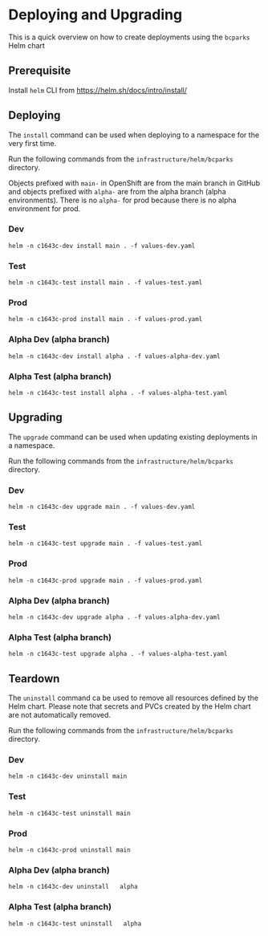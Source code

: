 # Deploying and Upgrading

This is a quick overview on how to create deployments using the `bcparks` Helm chart

## Prerequisite

Install `helm` CLI from https://helm.sh/docs/intro/install/

## Deploying

The `install` command can be used when deploying to a namespace for the very first time.

Run the following commands from the `infrastructure/helm/bcparks` directory.

Objects prefixed with `main-` in OpenShift are from the main branch in GitHub and objects prefixed with `alpha-` are from the alpha branch (alpha environments). There is no `alpha-` for prod because there is no alpha environment for prod.

### Dev

`helm -n c1643c-dev install main . -f values-dev.yaml`

### Test

`helm -n c1643c-test install main . -f values-test.yaml`

### Prod

`helm -n c1643c-prod install main . -f values-prod.yaml`

### Alpha Dev (alpha branch)

`helm -n c1643c-dev install alpha . -f values-alpha-dev.yaml`

### Alpha Test (alpha branch)

`helm -n c1643c-test install alpha . -f values-alpha-test.yaml`

## Upgrading

The `upgrade` command can be used when updating existing deployments in a namespace.

Run the following commands from the `infrastructure/helm/bcparks` directory.

### Dev

`helm -n c1643c-dev upgrade main . -f values-dev.yaml`

### Test

`helm -n c1643c-test upgrade main . -f values-test.yaml`

### Prod

`helm -n c1643c-prod upgrade main . -f values-prod.yaml`

### Alpha Dev (alpha branch)

`helm -n c1643c-dev upgrade alpha . -f values-alpha-dev.yaml`

### Alpha Test (alpha branch)

`helm -n c1643c-test upgrade alpha . -f values-alpha-test.yaml`

## Teardown

The `uninstall` command ca be used to remove all resources defined by the Helm chart. Please note that secrets and PVCs created by the Helm chart are not automatically removed.

Run the following commands from the `infrastructure/helm/bcparks` directory.

### Dev

`helm -n c1643c-dev uninstall main`

### Test

`helm -n c1643c-test uninstall main`

### Prod

`helm -n c1643c-prod uninstall main`

### Alpha Dev (alpha branch)

`helm -n c1643c-dev uninstall   alpha`

### Alpha Test (alpha branch)

`helm -n c1643c-test uninstall   alpha`